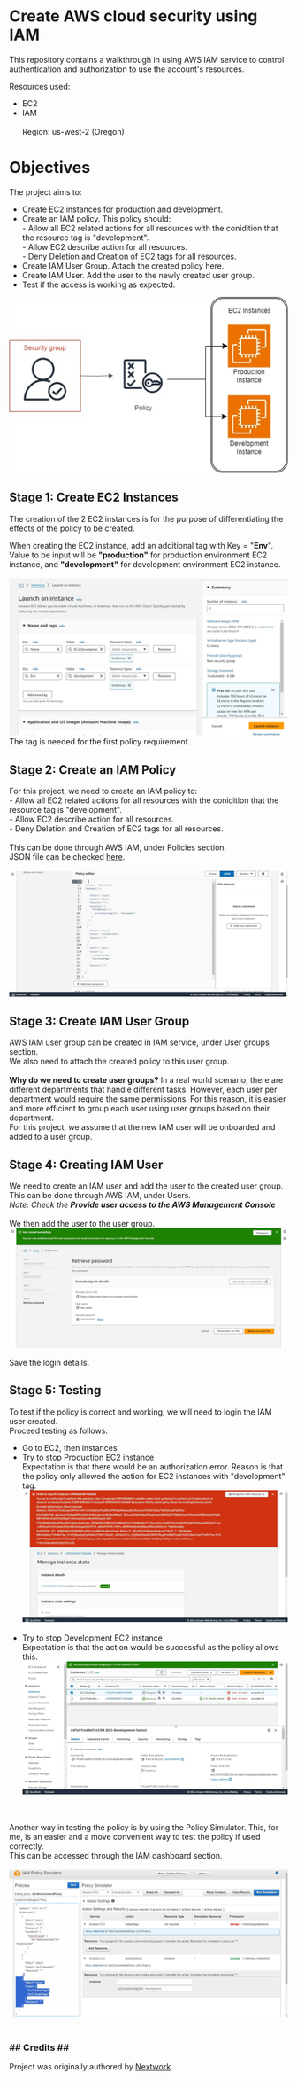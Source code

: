 <h1>Create AWS cloud security using IAM</h1>

This repository contains a walkthrough in using AWS IAM service to control authentication and authorization to use the account's resources. 

Resources used:
- EC2
- IAM
<br><br>Region: us-west-2 (Oregon)

<h1>Objectives</h1>
The project aims to:
<ul>
  <li>Create EC2 instances for production and development.</li>
  <li>Create an IAM policy. This policy should:</li>
    - Allow all EC2 related actions for all resources with the conidition that the resource tag is "development".<br>
    - Allow EC2 describe action for all resources.<br>
    - Deny Deletion and Creation of EC2 tags for all resources.<br>
  <li>Create IAM User Group. Attach the created policy here.</li>
  <li>Create IAM User. Add the user to the newly created user group.</li>
  <li>Test if the access is working as expected.</li>
</ul>
  <img src="/AWS IAM Security/IAM.jpg" alt="Architecture">

<h2>Stage 1: Create EC2 Instances</h2>
<p>The creation of the 2 EC2 instances is for the purpose of differentiating the effects of the policy to be created.</p>
When creating the EC2 instance, add an additional tag with Key = "<b>Env</b>". Value to be input will be <b>"production"</b> for production environment EC2 instance, and <b>"development"</b> for development environment EC2 instance.<br><br>

  <img src="AWS IAM Security/Creating EC2 Instances.jpg" alt="EC2">

<br>
The tag is needed for the first policy requirement.

<h2>Stage 2: Create an IAM Policy</h2>
For this project, we need to create an IAM policy to:<br>
    - Allow all EC2 related actions for all resources with the conidition that the resource tag is "development".<br>
    - Allow EC2 describe action for all resources.<br>
    - Deny Deletion and Creation of EC2 tags for all resources.<br><br>
This can be done through AWS IAM, under Policies section.<br>
JSON file can be checked <a href= "AWS IAM Security/IAM Policy">here</a>.
<br><br>

  <img src="AWS IAM Security/JSON policy.jpg" alt="IAM Policy">

<h2>Stage 3: Create IAM User Group</h2>
AWS IAM user group can be created in IAM service, under User groups section.<br>
We also need to attach the created policy to this user group.<br><br>
<b>Why do we need to create user groups?</b> In a real world scenario, there are different departments that handle different tasks. However, each user per department would require the same permissions. For this reason, it is easier and more efficient to group each user using user groups based on their department.<br>
For this project, we assume that the new IAM user will be onboarded and added to a user group.

<h2>Stage 4: Creating IAM User</h2>
We need to create an IAM user and add the user to the created user group. This can be done through AWS IAM, under Users.<br>
<i>Note: Check the <b>Provide user access to the AWS Management Console</b></i> <br><br>
We then add the user to the user group.<br>

  <img src="AWS IAM Security/new user creation.jpg" alt="IAM user">

Save the login details.

<h2>Stage 5: Testing</h2>
To test if the policy is correct and working, we will need to login the IAM user created.
<br>
Proceed testing as follows:<br>
<ul>
  <li>Go to EC2, then instances</li>
  <li>Try to stop Production EC2 instance</li>
  Expectation is that there would be an authorization error. Reason is that the policy only allowed the action for EC2 instances with "development" tag.
  <img src="AWS IAM Security/error message ec2 prod.jpg" alt="Prod error"><br><br>
  <li>Try to stop Development EC2 instance</li>
  Expectation is that the action would be successful as the policy allows this.
  <img src="AWS IAM Security/success stop ec2 dev.jpg" alt="Prod error">
</ul>
<br><br>
Another way in testing the policy is by using the Policy Simulator. This, for me, is an easier and a move convenient way to test the policy if used correctly.<br>
This can be accessed through the IAM dashboard section.<br><br>
<img src="AWS IAM Security/Using Policy Simulator.jpg" alt="Policy Simulator"><br><br>

<h3>## Credits ##</h3>
Project was originally authored by <a href="https://community.nextwork.org/home">Nextwork</a>.
